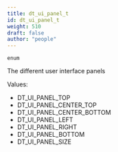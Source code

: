```yaml
---
title: dt_ui_panel_t
id: dt_ui_panel_t
weight: 510
draft: false
author: "people"
---
```


`enum`

The different user interface panels

Values:
* DT_UI_PANEL_TOP
* DT_UI_PANEL_CENTER_TOP
* DT_UI_PANEL_CENTER_BOTTOM
* DT_UI_PANEL_LEFT
* DT_UI_PANEL_RIGHT
* DT_UI_PANEL_BOTTOM
* DT_UI_PANEL_SIZE

